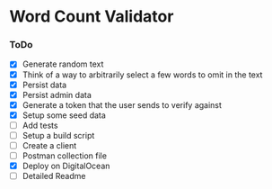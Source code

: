 Word Count Validator
===

### ToDo
- [x] Generate random text 
- [x] Think of a way to arbitrarily select a few words to omit in the text
- [x] Persist data
- [x] Persist admin data
- [x] Generate a token that the user sends to verify against
- [x] Setup some seed data
- [ ] Add tests
- [ ] Setup a build script
- [ ] Create a client
- [ ] Postman collection file
- [x] Deploy on DigitalOcean
- [ ] Detailed Readme
